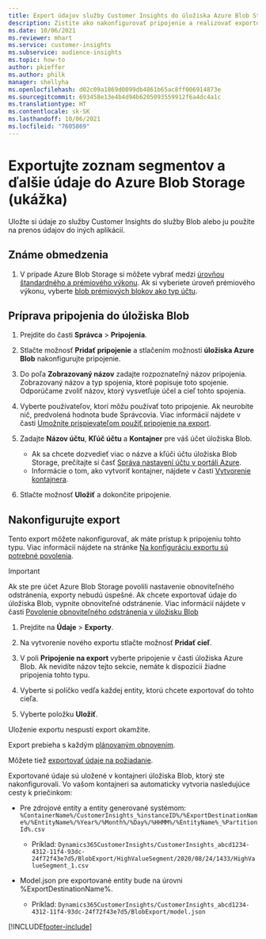 ```yaml
---
title: Export údajov služby Customer Insights do úložiska Azure Blob Storage
description: Zistite ako nakonfigurovať pripojenie a realizovať exportovanie do úložiska Blob.
ms.date: 10/06/2021
ms.reviewer: mhart
ms.service: customer-insights
ms.subservice: audience-insights
ms.topic: how-to
author: pkieffer
ms.author: philk
manager: shellyha
ms.openlocfilehash: d02c09a1869d0099db4861b65ac8ff006914873e
ms.sourcegitcommit: 693458e13e4b4d94b6205093559912f6a4dc4a1c
ms.translationtype: HT
ms.contentlocale: sk-SK
ms.lasthandoff: 10/06/2021
ms.locfileid: "7605869"
---
```

# <a name="export-segment-list-and-other-data-to-azure-blob-storage-preview"></a>Exportujte zoznam segmentov a ďalšie údaje do Azure Blob Storage (ukážka)

Uložte si údaje zo služby Customer Insights do služby Blob alebo ju použite na prenos údajov do iných aplikácií.

## <a name="known-limitations"></a>Známe obmedzenia

1. V prípade Azure Blob Storage si môžete vybrať medzi [úrovňou štandardného a prémiového výkonu](/azure/storage/blobs/storage-blob-performance-tiers). Ak si vyberiete úroveň prémiového výkonu, vyberte [blob prémiových blokov ako typ účtu](/azure/storage/common/storage-account-overview#types-of-storage-accounts).

## <a name="set-up-the-connection-to-blob-storage"></a>Príprava pripojenia do úložiska Blob

1. Prejdite do časti **Správca** > **Pripojenia**.

1. Stlačte možnosť **Pridať pripojenie** a stlačením možnosti **úložiska Azure Blob** nakonfigurujte pripojenie.

1. Do poľa **Zobrazovaný názov** zadajte rozpoznateľný názov pripojenia. Zobrazovaný názov a typ spojenia, ktoré popisuje toto spojenie. Odporúčame zvoliť názov, ktorý vysvetľuje účel a cieľ tohto spojenia.

1. Vyberte používateľov, ktorí môžu používať toto pripojenie. Ak neurobíte nič, predvolená hodnota bude Správcovia. Viac informácií nájdete v časti [Umožnite prispievateľom použiť pripojenie na export](connections.md#allow-contributors-to-use-a-connection-for-exports).

1. Zadajte **Názov účtu**, **Kľúč účtu** a **Kontajner** pre váš účet úložiska Blob.
    - Ak sa chcete dozvedieť viac o názve a kľúči účtu úložiska Blob Storage, prečítajte si časť [Správa nastavení účtu v portáli Azure](/azure/storage/common/storage-account-manage).
    - Informácie o tom, ako vytvoriť kontajner, nájdete v časti [Vytvorenie kontajnera](/azure/storage/blobs/storage-quickstart-blobs-portal#create-a-container).

1. Stlačte možnosť **Uložiť** a dokončite pripojenie. 

## <a name="configure-an-export"></a>Nakonfigurujte export

Tento export môžete nakonfigurovať, ak máte prístup k pripojeniu tohto typu. Viac informácií nájdete na stránke [Na konfiguráciu exportu sú potrebné povolenia](export-destinations.md#set-up-a-new-export).

> [!IMPORTANT]
> Ak ste pre účet Azure Blob Storage povolili nastavenie obnoviteľného odstránenia, exporty nebudú úspešné. Ak chcete exportovať údaje do úložiska Blob, vypnite obnoviteľné odstránenie. Viac informácií nájdete v časti [Povolenie obnoviteľného odstránenia v úložisku Blob](/azure/storage/blobs/soft-delete-blob-enable.md)

1. Prejdite na **Údaje** > **Exporty**.

1. Na vytvorenie nového exportu stlačte možnosť **Pridať cieľ**.

1. V poli **Pripojenie na export** vyberte pripojenie v časti úložiska Azure Blob. Ak nevidíte názov tejto sekcie, nemáte k dispozícii žiadne pripojenia tohto typu.

1. Vyberte si políčko vedľa každej entity, ktorú chcete exportovať do tohto cieľa.

1. Vyberte položku **Uložiť**.

Uloženie exportu nespustí export okamžite.

Export prebieha s každým [plánovaným obnovením](system.md#schedule-tab).     

Môžete tiež [exportovať údaje na požiadanie](export-destinations.md#run-exports-on-demand). 

Exportované údaje sú uložené v kontajneri úložiska Blob, ktorý ste nakonfigurovali. Vo vašom kontajneri sa automaticky vytvoria nasledujúce cesty k priečinkom:

- Pre zdrojové entity a entity generované systémom:  
  `%ContainerName%/CustomerInsights_%instanceID%/%ExportDestinationName%/%EntityName%/%Year%/%Month%/%Day%/%HHMM%/%EntityName%_%PartitionId%.csv`  
  - Príklad: `Dynamics365CustomerInsights/CustomerInsights_abcd1234-4312-11f4-93dc-24f72f43e7d5/BlobExport/HighValueSegment/2020/08/24/1433/HighValueSegment_1.csv`
 
- Model.json pre exportované entity bude na úrovni %ExportDestinationName%.  
  - Príklad: `Dynamics365CustomerInsights/CustomerInsights_abcd1234-4312-11f4-93dc-24f72f43e7d5/BlobExport/model.json`

[!INCLUDE[footer-include](../includes/footer-banner.md)]
